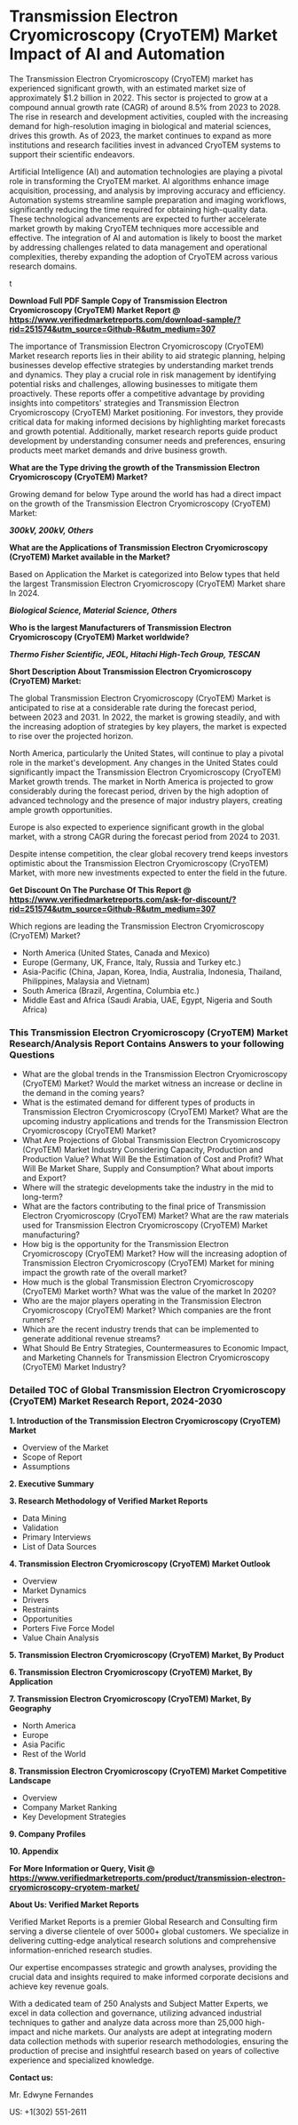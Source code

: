 <meta name="title" content="Global Transmission Electron Cryomicroscopy (CryoTEM) Market Impact of AI and Automation"><meta name="description" content="The Transmission Electron Cryomicroscopy (CryoTEM) market has experienced significant growth, with an estimated market size of approximately $1.2 billion in 2022. This"><meta name="title" content="Transmission Electron Cryomicroscopy (CryoTEM) Market Size, Share, Scope, Trends, Growth, Opportunities, Analysis, Forecast"><h1>Transmission Electron Cryomicroscopy (CryoTEM) Market Impact of AI and Automation</h1><p>The Transmission Electron Cryomicroscopy (CryoTEM) market has experienced significant growth, with an estimated market size of approximately $1.2 billion in 2022. This sector is projected to grow at a compound annual growth rate (CAGR) of around 8.5% from 2023 to 2028. The rise in research and development activities, coupled with the increasing demand for high-resolution imaging in biological and material sciences, drives this growth. As of 2023, the market continues to expand as more institutions and research facilities invest in advanced CryoTEM systems to support their scientific endeavors.</p><p>Artificial Intelligence (AI) and automation technologies are playing a pivotal role in transforming the CryoTEM market. AI algorithms enhance image acquisition, processing, and analysis by improving accuracy and efficiency. Automation systems streamline sample preparation and imaging workflows, significantly reducing the time required for obtaining high-quality data. These technological advancements are expected to further accelerate market growth by making CryoTEM techniques more accessible and effective. The integration of AI and automation is likely to boost the market by addressing challenges related to data management and operational complexities, thereby expanding the adoption of CryoTEM across various research domains.</p>t</p><p id="" class=""><strong>Download Full PDF Sample Copy of Transmission Electron Cryomicroscopy (CryoTEM) Market Report @ <a href="https://www.verifiedmarketreports.com/download-sample/?rid=251574&utm_source=Github-R&utm_medium=307" target="_blank">https://www.verifiedmarketreports.com/download-sample/?rid=251574&utm_source=Github-R&utm_medium=307</a></strong></p><p>The importance of&nbsp;Transmission Electron Cryomicroscopy (CryoTEM) Market research reports lies in their ability to aid strategic planning, helping businesses develop effective strategies by understanding market trends and dynamics. They play a crucial role in risk management by identifying potential risks and challenges, allowing businesses to mitigate them proactively. These reports offer a competitive advantage by providing insights into competitors' strategies and Transmission Electron Cryomicroscopy (CryoTEM) Market positioning. For investors, they provide critical data for making informed decisions by highlighting market forecasts and growth potential. Additionally, market research reports guide product development by understanding consumer needs and preferences, ensuring products meet market demands and drive business growth.</p><p><strong>What are the&nbsp;Type driving the growth of the Transmission Electron Cryomicroscopy (CryoTEM) Market?</strong></p><p id="" class="">Growing demand for below Type around the world has had a direct impact on the growth of the Transmission Electron Cryomicroscopy (CryoTEM) Market:</p><em><strong>300kV, 200kV, Others</strong></em></p><strong>What are the&nbsp;Applications&nbsp;of Transmission Electron Cryomicroscopy (CryoTEM) Market available in the Market?</strong></p><p id="" class="">Based on Application the Market is categorized into Below types that held the largest Transmission Electron Cryomicroscopy (CryoTEM) Market share In 2024.</p><em><strong>Biological Science, Material Science, Others</strong></em></p><strong>Who is the largest Manufacturers of Transmission Electron Cryomicroscopy (CryoTEM) Market worldwide?</strong></p><p><em><strong>Thermo Fisher Scientific, JEOL, Hitachi High-Tech Group, TESCAN</strong></em></p><p id="" class=""><strong>Short Description About Transmission Electron Cryomicroscopy (CryoTEM) Market:</strong></p><p>The global Transmission Electron Cryomicroscopy (CryoTEM) Market is anticipated to rise at a considerable rate during the forecast period, between 2023 and 2031. In 2022, the market is growing steadily, and with the increasing adoption of strategies by key players, the market is expected to rise over the projected horizon.</p><p>North America, particularly the United States, will continue to play a pivotal role in the market's development. Any changes in the United States could significantly impact the Transmission Electron Cryomicroscopy (CryoTEM) Market growth trends. The market in North America is projected to grow considerably during the forecast period, driven by the high adoption of advanced technology and the presence of major industry players, creating ample growth opportunities.</p><p>Europe is also expected to experience significant growth in the global market, with a strong CAGR during the forecast period from 2024 to 2031.</p><p>Despite intense competition, the clear global recovery trend keeps investors optimistic about the Transmission Electron Cryomicroscopy (CryoTEM) Market, with more new investments expected to enter the field in the future.</p><p id="" class=""><strong>Get Discount On The Purchase Of This Report @ <a href="https://www.verifiedmarketreports.com/ask-for-discount/?rid=251574&utm_source=Github-R&utm_medium=307" target="_blank">https://www.verifiedmarketreports.com/ask-for-discount/?rid=251574&utm_source=Github-R&utm_medium=307</a></strong></p>Which regions are leading the Transmission Electron Cryomicroscopy (CryoTEM) Market?</p><ul><li>North America (United States, Canada and Mexico)</li><li>Europe (Germany, UK, France, Italy, Russia and Turkey etc.)</li><li>Asia-Pacific (China, Japan, Korea, India, Australia, Indonesia, Thailand, Philippines, Malaysia and Vietnam)</li><li>South America (Brazil, Argentina, Columbia etc.)</li><li>Middle East and Africa (Saudi Arabia, UAE, Egypt, Nigeria and South Africa)</li></ul><h3 id="" class="">This Transmission Electron Cryomicroscopy (CryoTEM) Market Research/Analysis Report Contains Answers to your following Questions</h3><ul><li>What are the global trends in the Transmission Electron Cryomicroscopy (CryoTEM) Market? Would the market witness an increase or decline in the demand in the coming years?</li><li>What is the estimated demand for different types of products in Transmission Electron Cryomicroscopy (CryoTEM) Market? What are the upcoming industry applications and trends for the Transmission Electron Cryomicroscopy (CryoTEM) Market?</li><li>What Are Projections of Global Transmission Electron Cryomicroscopy (CryoTEM) Market Industry Considering Capacity, Production and Production Value? What Will Be the Estimation of Cost and Profit? What Will Be Market Share, Supply and Consumption? What about imports and Export?</li><li>Where will the strategic developments take the industry in the mid to long-term?</li><li>What are the factors contributing to the final price of Transmission Electron Cryomicroscopy (CryoTEM) Market? What are the raw materials used for Transmission Electron Cryomicroscopy (CryoTEM) Market manufacturing?</li><li>How big is the opportunity for the Transmission Electron Cryomicroscopy (CryoTEM) Market? How will the increasing adoption of Transmission Electron Cryomicroscopy (CryoTEM) Market for mining impact the growth rate of the overall market?</li><li>How much is the global Transmission Electron Cryomicroscopy (CryoTEM) Market worth? What was the value of the market In 2020?</li><li>Who are the major players operating in the Transmission Electron Cryomicroscopy (CryoTEM) Market? Which companies are the front runners?</li><li>Which are the recent industry trends that can be implemented to generate additional revenue streams?</li><li>What Should Be Entry Strategies, Countermeasures to Economic Impact, and Marketing Channels for Transmission Electron Cryomicroscopy (CryoTEM) Market Industry?</li></ul><h3 id="" class="">Detailed TOC of Global Transmission Electron Cryomicroscopy (CryoTEM) Market Research Report, 2024-2030</h3><p id="" class=""><strong>1. Introduction of the Transmission Electron Cryomicroscopy (CryoTEM) Market</strong></p><ul><li>Overview of the Market</li><li>Scope of Report</li><li>Assumptions</li></ul><p id="" class=""><strong>2. Executive Summary</strong></p><p id="" class=""><strong>3. Research Methodology of Verified Market Reports</strong></p><ul><li>Data Mining</li><li>Validation</li><li>Primary Interviews</li><li>List of Data Sources</li></ul><p id="" class=""><strong>4. Transmission Electron Cryomicroscopy (CryoTEM) Market Outlook</strong></p><ul><li>Overview</li><li>Market Dynamics</li><li>Drivers</li><li>Restraints</li><li>Opportunities</li><li>Porters Five Force Model</li><li>Value Chain Analysis</li></ul><p id="" class=""><strong>5. Transmission Electron Cryomicroscopy (CryoTEM) Market, By Product</strong></p><p id="" class=""><strong>6. Transmission Electron Cryomicroscopy (CryoTEM) Market, By Application</strong></p><p id="" class=""><strong>7. Transmission Electron Cryomicroscopy (CryoTEM) Market, By Geography</strong></p><ul><li>North America</li><li>Europe</li><li>Asia Pacific</li><li>Rest of the World</li></ul><p id="" class=""><strong>8. Transmission Electron Cryomicroscopy (CryoTEM) Market Competitive Landscape</strong></p><ul><li>Overview</li><li>Company Market Ranking</li><li>Key Development Strategies</li></ul><p id="" class=""><strong>9. Company Profiles</strong></p><p id="" class=""><strong>10. Appendix</strong></p><p id="" class=""><strong>For More Information or Query, Visit @ <a href="https://www.verifiedmarketreports.com/product/transmission-electron-cryomicroscopy-cryotem-market/" target="_blank">https://www.verifiedmarketreports.com/product/transmission-electron-cryomicroscopy-cryotem-market/</a></strong></p><p id="" class=""><strong>About Us: Verified Market Reports</strong></p><p id="" class="">Verified Market Reports is a premier Global Research and Consulting firm serving a diverse clientele of over 5000+ global customers. We specialize in delivering cutting-edge analytical research solutions and comprehensive information-enriched research studies.</p><p id="" class="">Our expertise encompasses strategic and growth analyses, providing the crucial data and insights required to make informed corporate decisions and achieve key revenue goals.</p><p id="" class="">With a dedicated team of 250 Analysts and Subject Matter Experts, we excel in data collection and governance, utilizing advanced industrial techniques to gather and analyze data across more than 25,000 high-impact and niche markets. Our analysts are adept at integrating modern data collection methods with superior research methodologies, ensuring the production of precise and insightful research based on years of collective experience and specialized knowledge.</p><p id="" class=""><strong>Contact us:</strong></p><p id="" class="">Mr. Edwyne Fernandes</p><p id="" class="">US: +1(302) 551-2611</p>
